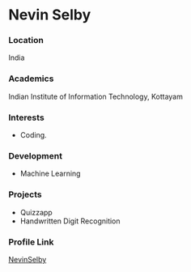 # Nevin Selby

### Location

India

### Academics

Indian Institute of Information Technology, Kottayam

### Interests

- Coding.

### Development

- Machine Learning

### Projects

- Quizzapp
- Handwritten Digit Recognition

### Profile Link

[NevinSelby](https://github.com/NevinSelby)
